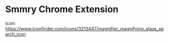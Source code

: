 # Smmry Chrome Extension
Icon: https://www.iconfinder.com/icons/3213447/magnifier_magnifying_glass_search_icon